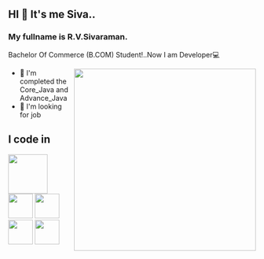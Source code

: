 ## HI 👋 It's me Siva.. 
### My fullname is  R.V.Sivaraman.

Bachelor Of Commerce (B.COM) Student!..Now I am Developer💻

<img align="right" width="370" hight="290" src="https://i.pinimg.com/originals/a5/35/60/a53560c8088900e266880f779dacced7.gif">

-  🌱 I'm completed the Core_Java and Advance_Java
-   🏢 I'm looking for job

## I code in
<img height="80" width="80" src="https://png2.cleanpng.com/sh/6e0ec0069fefc4b32ee48ebaac9643bd/L0KzQoW3UsE0N5Rrg5H9cnHxg8HokvVvfF5veehqLXzyd7E0ifNwdl5pfeJyY4Tsfri0ivF3aV51itHwcnHwfbr1h71taZ9sjdNwZT3kfrW0hPV3bZ07TdVrMXa8cYm5VvY6OV83TaIDN0W3QYKAUMc5OWE8SaYAM0S2PsH1h5==/transparent-java-logo-icon-depicting-java-programming-language-and-devel65cb1f9a826f91.2508754117078107145343.png">
<img height="50" width="50" src="https://raw.githubusercontent.com/bablubambal/All_logo_and_pictures/1ac69ce5fbc389725f16f989fa53c62d6e1b4883/programming%20languages/java.svg">
<img height="50" width="50" src="">
<img height="50" width="50" src="">
<img height="50" width="50" src="">
